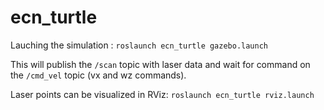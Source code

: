 # ecn_turtle

Lauching the simulation :
`roslaunch ecn_turtle gazebo.launch`

This will publish the `/scan` topic with laser data and wait for command on the `/cmd_vel` topic (vx and wz commands).

Laser points can be visualized in RViz:
`roslaunch ecn_turtle rviz.launch`
